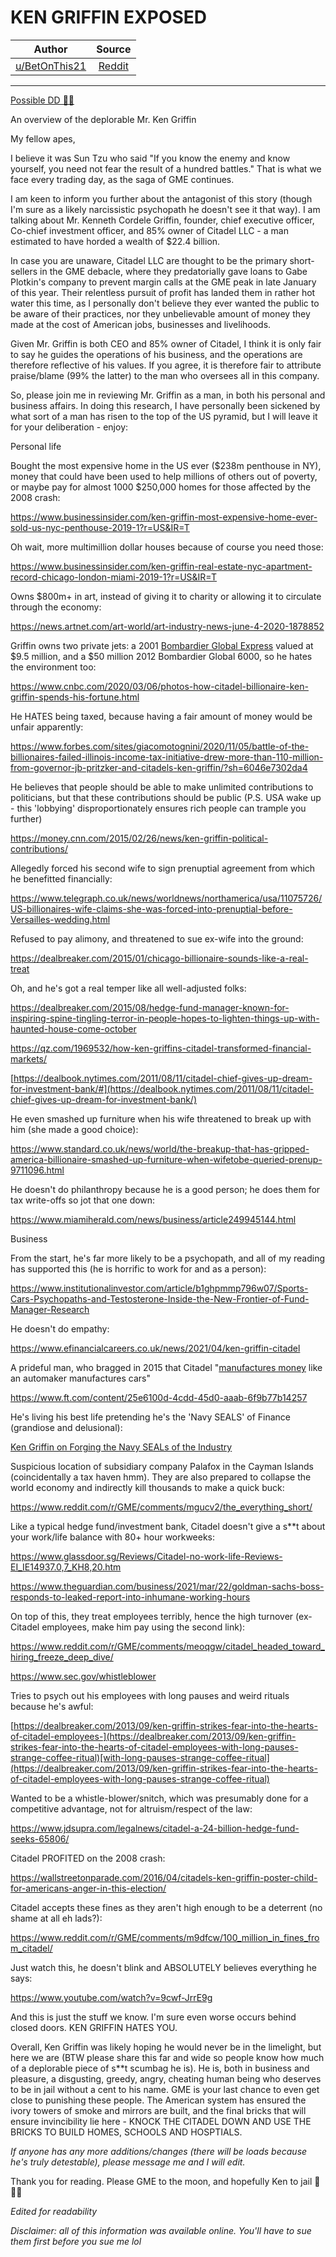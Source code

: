 KEN GRIFFIN EXPOSED
===================

| Author       | Source       | 
| :-------------: |:-------------:|
|  [u/BetOnThis21](https://www.reddit.com/user/BetOnThis21/) | [Reddit](https://www.reddit.com/r/Superstonk/comments/mou8ww/ken_griffin_exposed/) | 

---

[Possible DD 👨‍🔬](https://www.reddit.com/r/Superstonk/search?q=flair_name%3A%22Possible%20DD%20%F0%9F%91%A8%E2%80%8D%F0%9F%94%AC%22&restrict_sr=1)

An overview of the deplorable Mr. Ken Griffin

My fellow apes,

I believe it was Sun Tzu who said "If you know the enemy and know yourself, you need not fear the result of a hundred battles." That is what we face every trading day, as the saga of GME continues.

I am keen to inform you further about the antagonist of this story (though I'm sure as a likely narcissistic psychopath he doesn't see it that way). I am talking about Mr. Kenneth Cordele Griffin, founder, chief executive officer, Co-chief investment officer, and 85% owner of Citadel LLC - a man estimated to have horded a wealth of $22.4 billion.

In case you are unaware, Citadel LLC are thought to be the primary short-sellers in the GME debacle, where they predatorially gave loans to Gabe Plotkin's company to prevent margin calls at the GME peak in late January of this year. Their relentless pursuit of profit has landed them in rather hot water this time, as I personally don't believe they ever wanted the public to be aware of their practices, nor they unbelievable amount of money they made at the cost of American jobs, businesses and livelihoods.

Given Mr. Griffin is both CEO and 85% owner of Citadel, I think it is only fair to say he guides the operations of his business, and the operations are therefore reflective of his values. If you agree, it is therefore fair to attribute praise/blame (99% the latter) to the man who oversees all in this company.

So, please join me in reviewing Mr. Griffin as a man, in both his personal and business affairs. In doing this research, I have personally been sickened by what sort of a man has risen to the top of the US pyramid, but I will leave it for your deliberation - enjoy:

Personal life

Bought the most expensive home in the US ever ($238m penthouse in NY), money that could have been used to help millions of others out of poverty, or maybe pay for almost 1000 $250,000 homes for those affected by the 2008 crash:

<https://www.businessinsider.com/ken-griffin-most-expensive-home-ever-sold-us-nyc-penthouse-2019-1?r=US&IR=T>

Oh wait, more multimillion dollar houses because of course you need those:

<https://www.businessinsider.com/ken-griffin-real-estate-nyc-apartment-record-chicago-london-miami-2019-1?r=US&IR=T>

Owns $800m+ in art, instead of giving it to charity or allowing it to circulate through the economy:

<https://news.artnet.com/art-world/art-industry-news-june-4-2020-1878852>

Griffin owns two private jets: a 2001 [Bombardier Global Express](https://en.wikipedia.org/wiki/Bombardier_Global_Express) valued at $9.5 million, and a $50 million 2012 Bombardier Global 6000, so he hates the environment too:

<https://www.cnbc.com/2020/03/06/photos-how-citadel-billionaire-ken-griffin-spends-his-fortune.html>

He HATES being taxed, because having a fair amount of money would be unfair apparently:

<https://www.forbes.com/sites/giacomotognini/2020/11/05/battle-of-the-billionaires-failed-illinois-income-tax-initiative-drew-more-than-110-million-from-governor-jb-pritzker-and-citadels-ken-griffin/?sh=6046e7302da4>

He believes that people should be able to make unlimited contributions to politicians, but that these contributions should be public (P.S. USA wake up - this 'lobbying' disproportionately ensures rich people can trample you further)

<https://money.cnn.com/2015/02/26/news/ken-griffin-political-contributions/>

Allegedly forced his second wife to sign prenuptial agreement from which he benefitted financially:

<https://www.telegraph.co.uk/news/worldnews/northamerica/usa/11075726/US-billionaires-wife-claims-she-was-forced-into-prenuptial-before-Versailles-wedding.html>

Refused to pay alimony, and threatened to sue ex-wife into the ground:

<https://dealbreaker.com/2015/01/chicago-billionaire-sounds-like-a-real-treat>

Oh, and he's got a real temper like all well-adjusted folks:

<https://dealbreaker.com/2015/08/hedge-fund-manager-known-for-inspiring-spine-tingling-terror-in-people-hopes-to-lighten-things-up-with-haunted-house-come-october>

<https://qz.com/1969532/how-ken-griffins-citadel-transformed-financial-markets/>

[https://dealbook.nytimes.com/2011/08/11/citadel-chief-gives-up-dream-for-investment-bank/#](https://dealbook.nytimes.com/2011/08/11/citadel-chief-gives-up-dream-for-investment-bank/)

He even smashed up furniture when his wife threatened to break up with him (she made a good choice):

<https://www.standard.co.uk/news/world/the-breakup-that-has-gripped-america-billionaire-smashed-up-furniture-when-wifetobe-queried-prenup-9711096.html>

He doesn't do philanthropy because he is a good person; he does them for tax write-offs so jot that one down:

<https://www.miamiherald.com/news/business/article249945144.html>

Business

From the start, he's far more likely to be a psychopath, and all of my reading has supported this (he is horrific to work for and as a person):

<https://www.institutionalinvestor.com/article/b1ghpmmp796w07/Sports-Cars-Psychopaths-and-Testosterone-Inside-the-New-Frontier-of-Fund-Manager-Research>

He doesn't do empathy:

<https://www.efinancialcareers.co.uk/news/2021/04/ken-griffin-citadel>

A prideful man, who bragged in 2015 that Citadel "[manufactures money](https://www.wsj.com/articles/citadels-ken-griffin-leaves-2008-tumble-far-behind-1438655887) like an automaker manufactures cars"

<https://www.ft.com/content/25e6100d-4cdd-45d0-aaab-6f9b77b14257>

He's living his best life pretending he's the 'Navy SEALS' of Finance (grandiose and delusional):

[Ken Griffin on Forging the Navy SEALs of the Industry](https://www.youtube.com/watch?v=0tW8Gk4cre8)

Suspicious location of subsidiary company Palafox in the Cayman Islands (coincidentally a tax haven hmm). They are also prepared to collapse the world economy and indirectly kill thousands to make a quick buck:

<https://www.reddit.com/r/GME/comments/mgucv2/the_everything_short/>

Like a typical hedge fund/investment bank, Citadel doesn't give a s**t about your work/life balance with 80+ hour workweeks:

<https://www.glassdoor.sg/Reviews/Citadel-no-work-life-Reviews-EI_IE14937.0,7_KH8,20.htm>

<https://www.theguardian.com/business/2021/mar/22/goldman-sachs-boss-responds-to-leaked-report-into-inhumane-working-hours>

On top of this, they treat employees terribly, hence the high turnover (ex-Citadel employees, make him pay using the second link):

<https://www.reddit.com/r/GME/comments/meoqgw/citadel_headed_toward_hiring_freeze_deep_dive/>

<https://www.sec.gov/whistleblower>

Tries to psych out his employees with long pauses and weird rituals because he's awful:

[https://dealbreaker.com/2013/09/ken-griffin-strikes-fear-into-the-hearts-of-citadel-employees-](https://dealbreaker.com/2013/09/ken-griffin-strikes-fear-into-the-hearts-of-citadel-employees-with-long-pauses-strange-coffee-ritual)[with-long-pauses-strange-coffee-ritual](https://dealbreaker.com/2013/09/ken-griffin-strikes-fear-into-the-hearts-of-citadel-employees-with-long-pauses-strange-coffee-ritual)

Wanted to be a whistle-blower/snitch, which was presumably done for a competitive advantage, not for altruism/respect of the law:

<https://www.jdsupra.com/legalnews/citadel-a-24-billion-hedge-fund-seeks-65806/>

Citadel PROFITED on the 2008 crash:

<https://wallstreetonparade.com/2016/04/citadels-ken-griffin-poster-child-for-americans-anger-in-this-election/>

Citadel accepts these fines as they aren't high enough to be a deterrent (no shame at all eh lads?):

<https://www.reddit.com/r/GME/comments/m9dfcw/100_million_in_fines_from_citadel/>

Just watch this, he doesn't blink and ABSOLUTELY believes everything he says:

<https://www.youtube.com/watch?v=9cwf-JrrE9g>

And this is just the stuff we know. I'm sure even worse occurs behind closed doors. KEN GRIFFIN HATES YOU.

Overall, Ken Griffin was likely hoping he would never be in the limelight, but here we are (BTW please share this far and wide so people know how much of a deplorable piece of s**t scumbag he is). He is, both in business and pleasure, a disgusting, greedy, angry, cheating human being who deserves to be in jail without a cent to his name. GME is your last chance to even get close to punishing these people. The American system has ensured the ivory towers of smoke and mirrors are built, and the final bricks that will ensure invincibility lie here - KNOCK THE CITADEL DOWN AND USE THE BRICKS TO BUILD HOMES, SCHOOLS AND HOSPTIALS.

*If anyone has any more additions/changes (there will be loads because he's truly detestable), please message me and I will edit.*

Thank you for reading. Please GME to the moon, and hopefully Ken to jail 🚀🚀🚀

*Edited for readability*

*Disclaimer: all of this information was available online. You'll have to sue them first before you sue me lol*
